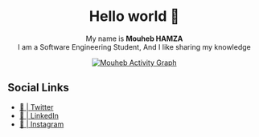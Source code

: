 <h1 align="center">
  Hello world 👋
</h1>

<p align="center">
  My name is <strong>Mouheb HAMZA </strong> <br/> I am a Software Engineering Student, And I like sharing my knowledge
<p align="center">
  <a href="https://github-readme-stats.vercel.app/api/top-langs/?username=MouhebHamza&theme=radical&langs_count=6&layout=compact"><img alt="Mouheb Activity Graph" src="https://github-readme-stats.vercel.app/api/top-langs/?username=MouhebHamza&theme=radical&langs_count=6&layout=compact" /></a>
 </p>

## Social Links
- [🐥 | Twitter](https://twitter.com/)
- [💼 | LinkedIn](https://linkedin.com/in/mouheb-hamza)
- [📸 | Instagram](https://instagram.com/)
